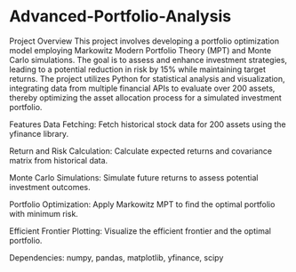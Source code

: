 # Advanced-Portfolio-Analysis

Project Overview
This project involves developing a portfolio optimization model employing Markowitz Modern Portfolio Theory (MPT) and Monte Carlo simulations. The goal is to assess and enhance investment strategies, leading to a potential reduction in risk by 15% while maintaining target returns. The project utilizes Python for statistical analysis and visualization, integrating data from multiple financial APIs to evaluate over 200 assets, thereby optimizing the asset allocation process for a simulated investment portfolio.

Features
Data Fetching: Fetch historical stock data for 200 assets using the yfinance library.

Return and Risk Calculation: Calculate expected returns and covariance matrix from historical data.

Monte Carlo Simulations: Simulate future returns to assess potential investment outcomes.

Portfolio Optimization: Apply Markowitz MPT to find the optimal portfolio with minimum risk.

Efficient Frontier Plotting: Visualize the efficient frontier and the optimal portfolio.

Dependencies: numpy, pandas, matplotlib, yfinance, scipy
